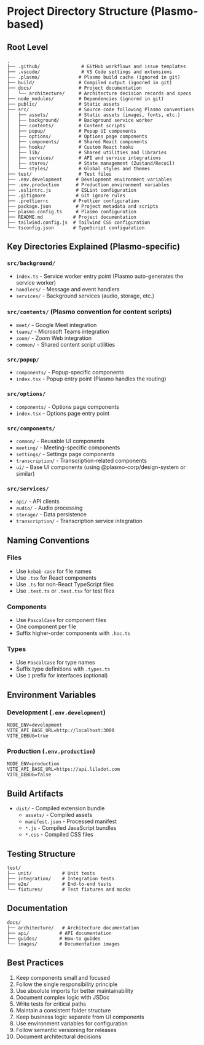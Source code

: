 # Project Directory Structure (Plasmo-based)

## Root Level
```
.
├── .github/               # GitHub workflows and issue templates
├── .vscode/               # VS Code settings and extensions
├── .plasmo/              # Plasmo build cache (ignored in git)
├── build/                # Compiled output (ignored in git)
├── docs/                 # Project documentation
│   └── architecture/     # Architecture decision records and specs
├── node_modules/         # Dependencies (ignored in git)
├── public/               # Static assets
├── src/                  # Source code following Plasmo conventions
│   ├── assets/           # Static assets (images, fonts, etc.)
│   ├── background/       # Background service worker
│   ├── contents/         # Content scripts
│   ├── popup/            # Popup UI components
│   ├── options/          # Options page components
│   ├── components/       # Shared React components
│   ├── hooks/            # Custom React hooks
│   ├── lib/              # Shared utilities and libraries
│   ├── services/         # API and service integrations
│   ├── stores/           # State management (Zustand/Recoil)
│   └── styles/           # Global styles and themes
├── test/                 # Test files
├── .env.development     # Development environment variables
├── .env.production      # Production environment variables
├── .eslintrc.js         # ESLint configuration
├── .gitignore           # Git ignore rules
├── .prettierrc         # Prettier configuration
├── package.json         # Project metadata and scripts
├── plasmo.config.ts     # Plasmo configuration
├── README.md           # Project documentation
├── tailwind.config.js  # Tailwind CSS configuration
└── tsconfig.json       # TypeScript configuration
```

## Key Directories Explained (Plasmo-specific)

### `src/background/`
- `index.ts` - Service worker entry point (Plasmo auto-generates the service worker)
- `handlers/` - Message and event handlers
- `services/` - Background services (audio, storage, etc.)

### `src/contents/` (Plasmo convention for content scripts)
- `meet/` - Google Meet integration
- `teams/` - Microsoft Teams integration
- `zoom/` - Zoom Web integration
- `common/` - Shared content script utilities

### `src/popup/`
- `components/` - Popup-specific components
- `index.tsx` - Popup entry point (Plasmo handles the routing)

### `src/options/`
- `components/` - Options page components
- `index.tsx` - Options page entry point

### `src/components/`
- `common/` - Reusable UI components
- `meeting/` - Meeting-specific components
- `settings/` - Settings page components
- `transcription/` - Transcription-related components
- `ui/` - Base UI components (using @plasmo-corp/design-system or similar)

### `src/services/`
- `api/` - API clients
- `audio/` - Audio processing
- `storage/` - Data persistence
- `transcription/` - Transcription service integration

## Naming Conventions

### Files
- Use `kebab-case` for file names
- Use `.tsx` for React components
- Use `.ts` for non-React TypeScript files
- Use `.test.ts` or `.test.tsx` for test files

### Components
- Use `PascalCase` for component files
- One component per file
- Suffix higher-order components with `.hoc.ts`

### Types
- Use `PascalCase` for type names
- Suffix type definitions with `.types.ts`
- Use `I` prefix for interfaces (optional)

## Environment Variables

### Development (`.env.development`)
```env
NODE_ENV=development
VITE_API_BASE_URL=http://localhost:3000
VITE_DEBUG=true
```

### Production (`.env.production`)
```env
NODE_ENV=production
VITE_API_BASE_URL=https://api.liladot.com
VITE_DEBUG=false
```

## Build Artifacts
- `dist/` - Compiled extension bundle
  - `assets/` - Compiled assets
  - `manifest.json` - Processed manifest
  - `*.js` - Compiled JavaScript bundles
  - `*.css` - Compiled CSS files

## Testing Structure
```
test/
├── unit/           # Unit tests
├── integration/    # Integration tests
├── e2e/            # End-to-end tests
└── fixtures/       # Test fixtures and mocks
```

## Documentation
```
docs/
├── architecture/   # Architecture documentation
├── api/           # API documentation
├── guides/        # How-to guides
└── images/        # Documentation images
```

## Best Practices
1. Keep components small and focused
2. Follow the single responsibility principle
3. Use absolute imports for better maintainability
4. Document complex logic with JSDoc
5. Write tests for critical paths
6. Maintain a consistent folder structure
7. Keep business logic separate from UI components
8. Use environment variables for configuration
9. Follow semantic versioning for releases
10. Document architectural decisions
